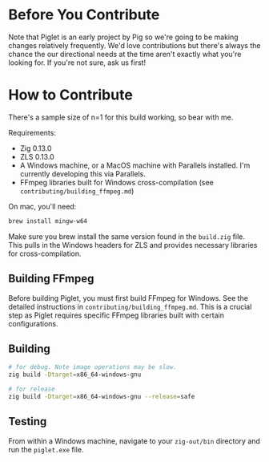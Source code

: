 # Before You Contribute

Note that Piglet is an early project by Pig so we're going to be making changes relatively frequently. We'd love contributions but there's always the chance the our directional needs at the time aren't exactly what you're looking for. If you're not sure, ask us first!

# How to Contribute

There's a sample size of n=1 for this build working, so bear with me.

Requirements:
- Zig 0.13.0
- ZLS 0.13.0
- A Windows machine, or a MacOS machine with Parallels installed. I'm currently developing this via Parallels.
- FFmpeg libraries built for Windows cross-compilation (see `contributing/building_ffmpeg.md`)

On mac, you'll need:
```bash
brew install mingw-w64
```
Make sure you brew install the same version found in the `build.zig` file.
This pulls in the Windows headers for ZLS and provides necessary libraries for cross-compilation.

## Building FFmpeg
Before building Piglet, you must first build FFmpeg for Windows. See the detailed instructions in `contributing/building_ffmpeg.md`. This is a crucial step as Piglet requires specific FFmpeg libraries built with certain configurations.

## Building
```bash
# for debug. Note image operations may be slow.
zig build -Dtarget=x86_64-windows-gnu

# for release
zig build -Dtarget=x86_64-windows-gnu --release=safe
```

## Testing
From within a Windows machine, navigate to your `zig-out/bin` directory and run the `piglet.exe` file.